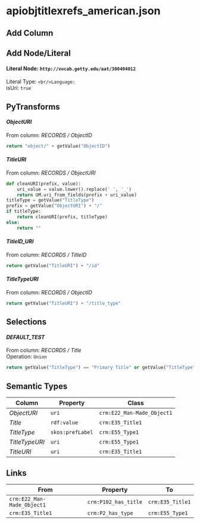 # apiobjtitlexrefs_american.json

## Add Column

## Add Node/Literal
#### Literal Node: `http://vocab.getty.edu/aat/300404012`
Literal Type: ``
<br/>Language: ``
<br/>isUri: `true`


## PyTransforms
#### _ObjectURI_
From column: _RECORDS / ObjectID_
``` python
return "object/" + getValue("ObjectID")
```

#### _TitleURI_
From column: _RECORDS / ObjectURI_
``` python
def cleanURI(prefix, value):
    uri_value = value.lower().replace(' ', '_')
    return UM.uri_from_fields(prefix + uri_value)
titleType = getValue("TitleType")
prefix = getValue("ObjectURI") + "/"
if titleType:
    return cleanURI(prefix, titleType)
else:
    return ""
```

#### _TitleID_URI_
From column: _RECORDS / TitleID_
``` python
return getValue("TitleURI") + "/id"
```

#### _TitleTypeURI_
From column: _RECORDS / ObjectID_
``` python
return getValue("TitleURI") + "/title_type"
```


## Selections
#### _DEFAULT_TEST_
From column: _RECORDS / Title_
<br>Operation: `Union`
``` python
return getValue("TitleType") == "Primary Title" or getValue("TitleType") == "(not entered)"
```


## Semantic Types
| Column | Property | Class |
|  ----- | -------- | ----- |
| _ObjectURI_ | `uri` | `crm:E22_Man-Made_Object1`|
| _Title_ | `rdf:value` | `crm:E35_Title1`|
| _TitleType_ | `skos:prefLabel` | `crm:E55_Type1`|
| _TitleTypeURI_ | `uri` | `crm:E55_Type1`|
| _TitleURI_ | `uri` | `crm:E35_Title1`|


## Links
| From | Property | To |
|  --- | -------- | ---|
| `crm:E22_Man-Made_Object1` | `crm:P102_has_title` | `crm:E35_Title1`|
| `crm:E35_Title1` | `crm:P2_has_type` | `crm:E55_Type1`|
